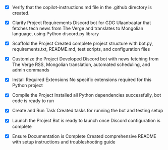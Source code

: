 <!-- Use this file to provide workspace-specific custom instructions to Copilot. For more details, visit https://code.visualstudio.com/docs/copilot/copilot-customization#_use-a-githubcopilotinstructionsmd-file -->

- [x] Verify that the copilot-instructions.md file in the .github directory is created.

- [x] Clarify Project Requirements
      Discord bot for GDG Ulaanbaatar that fetches tech news from The Verge and translates to Mongolian language, using Python discord.py library

- [x] Scaffold the Project
      Created complete project structure with bot.py, requirements.txt, README.md, test scripts, and configuration files

- [x] Customize the Project
      Developed Discord bot with news fetching from The Verge RSS, Mongolian translation, automated scheduling, and admin commands

- [x] Install Required Extensions
      No specific extensions required for this Python project

- [x] Compile the Project
      Installed all Python dependencies successfully, bot code is ready to run

- [x] Create and Run Task
      Created tasks for running the bot and testing setup

- [x] Launch the Project
      Bot is ready to launch once Discord configuration is complete

- [x] Ensure Documentation is Complete
      Created comprehensive README with setup instructions and troubleshooting guide
